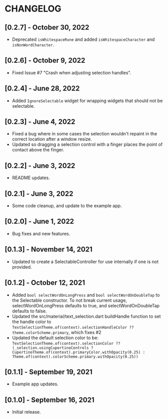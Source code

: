 # CHANGELOG

## [0.2.7] - October 30, 2022

* Deprecated `isWhitespaceRune` and added `isWhitespaceCharacter` and `isNonWordCharacter`.

## [0.2.6] - October 9, 2022

* Fixed Issue #7 "Crash when adjusting selection handles".

## [0.2.4] - June 28, 2022

* Added `IgnoreSelectable` widget for wrapping widgets that should not be selectable.

## [0.2.3] - June 4, 2022

* Fixed a bug where in some cases the selection wouldn't repaint in the correct location after a window resize.
* Updated so dragging a selection control with a finger places the point of contact above the finger.

## [0.2.2] - June 3, 2022

* README updates.

## [0.2.1] - June 3, 2022

* Some code cleanup, and update to the example app.

## [0.2.0] - June 1, 2022

* Bug fixes and new features.

## [0.1.3] - November 14, 2021

* Updated to create a SelectableController for use internally if one is not provided.

## [0.1.2] - October 12, 2021

* Added `bool selectWordOnLongPress` and `bool selectWordOnDoubleTap` to the Selectable constructor. To not break current usage, selectWordOnLongPress defaults to true, and selectWordOnDoubleTap defaults to false.
* Updated the src/material/text_selection.dart buildHandle function to set the handle color to `TextSelectionTheme.of(context).selectionHandleColor ?? theme.colorScheme.primary`, which fixes #2
* Updated the default selection color to be: `TextSelectionTheme.of(context).selectionColor ?? (_selection.usingCupertinoControls ? CupertinoTheme.of(context).primaryColor.withOpacity(0.25) : Theme.of(context).colorScheme.primary.withOpacity(0.25))`

## [0.1.1] - September 19, 2021

* Example app updates.

## [0.1.0] - September 16, 2021

* Initial release.
